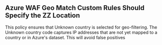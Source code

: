 ## Azure WAF Geo Match Custom Rules Should Specify the ZZ Location
This policy ensures that Unknown country is selected for geo-filtering. The Unknown country code captures IP addresses that are not yet mapped to a country or in Azure's dataset. This will avoid false positives
